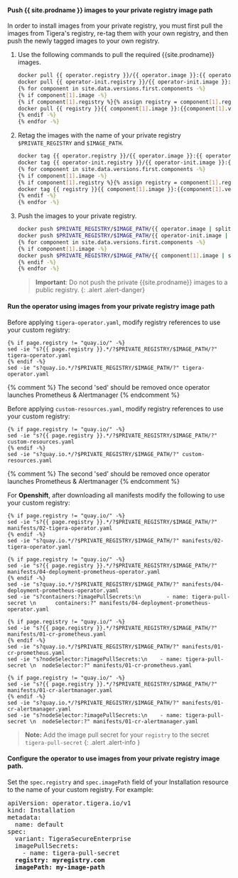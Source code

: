 #### Push {{ site.prodname }} images to your private registry image path

In order to install images from your private registry, you must first pull the images from Tigera's registry, re-tag them with your own registry, and then push the newly tagged images to your own registry.

1. Use the following commands to pull the required {{site.prodname}} images.

   ```bash
   docker pull {{ operator.registry }}/{{ operator.image }}:{{ operator.version }}
   docker pull {{ operator-init.registry }}/{{ operator-init.image }}:{{ operator-init.version }}
   {% for component in site.data.versions.first.components -%}
   {% if component[1].image -%}
   {% if component[1].registry %}{% assign registry = component[1].registry | append: "/" %}{% else %}{% assign registry = page.registry -%} {% endif -%}
   docker pull {{ registry }}{{ component[1].image }}:{{component[1].version}}
   {% endif -%}
   {% endfor -%}
   ```

1. Retag the images with the name of your private registry `$PRIVATE_REGISTRY` and `$IMAGE_PATH`.

   ```bash
   docker tag {{ operator.registry }}/{{ operator.image }}:{{ operator.version }} $PRIVATE_REGISTRY/$IMAGE_PATH/{{ operator.image | split: "/" | last }}:{{ operator.version }}
   docker tag {{ operator-init.registry }}/{{ operator-init.image }}:{{ operator-init.version }} $PRIVATE_REGISTRY/$IMAGE_PATH/{{ operator-init.image | split: "/" | last }}:{{ operator-init.version }}
   {% for component in site.data.versions.first.components -%}
   {% if component[1].image -%}
   {% if component[1].registry %}{% assign registry = component[1].registry | append: "/" %}{% else %}{% assign registry = page.registry -%} {% endif -%}
   docker tag {{ registry }}{{ component[1].image }}:{{component[1].version}} $PRIVATE_REGISTRY/$IMAGE_PATH/{{ component[1].image | split: "/" | last }}:{{component[1].version}}
   {% endif -%}
   {% endfor -%}
   ```

1. Push the images to your private registry.

   ```bash
   docker push $PRIVATE_REGISTRY/$IMAGE_PATH/{{ operator.image | split: "/" | last }}:{{ operator.version }}
   docker push $PRIVATE_REGISTRY/$IMAGE_PATH/{{ operator-init.image | split: "/" | last }}:{{ operator-init.version }}
   {% for component in site.data.versions.first.components -%}
   {% if component[1].image -%}
   docker push $PRIVATE_REGISTRY/$IMAGE_PATH/{{ component[1].image | split: "/" | last}}:{{component[1].version}}
   {% endif -%}
   {% endfor -%}
   ```

   > **Important**: Do not push the private {{site.prodname}} images to a public registry.
   {: .alert .alert-danger}

#### Run the operator using images from your private registry image path

Before applying `tigera-operator.yaml`, modify registry references to use your custom registry:

```
{% if page.registry != "quay.io/" -%}
sed -ie "s?{{ page.registry }}.*/?$PRIVATE_REGISTRY/$IMAGE_PATH/?" tigera-operator.yaml
{% endif -%}
sed -ie "s?quay.io.*/?$PRIVATE_REGISTRY/$IMAGE_PATH/?" tigera-operator.yaml
```
{% comment %} The second 'sed' should be removed once operator launches Prometheus & Alertmanager {% endcomment %}

Before applying `custom-resources.yaml`, modify registry references to use your custom registry:

```
{% if page.registry != "quay.io/" -%}
sed -ie "s?{{ page.registry }}.*/?$PRIVATE_REGISTRY/$IMAGE_PATH/?" custom-resources.yaml
{% endif -%}
sed -ie "s?quay.io.*/?$PRIVATE_REGISTRY/$IMAGE_PATH/?" custom-resources.yaml
```
{% comment %} The second 'sed' should be removed once operator launches Prometheus & Alertmanager {% endcomment %}

For <b>Openshift</b>, after downloading all manifests modify the following to use your custom registry:

```
{% if page.registry != "quay.io/" -%}
sed -ie "s?{{ page.registry }}.*/?$PRIVATE_REGISTRY/$IMAGE_PATH/?" manifests/02-tigera-operator.yaml
{% endif -%}
sed -ie "s?quay.io.*/?$PRIVATE_REGISTRY/$IMAGE_PATH/?" manifests/02-tigera-operator.yaml

{% if page.registry != "quay.io/" -%}
sed -ie "s?{{ page.registry }}.*/?$PRIVATE_REGISTRY/$IMAGE_PATH/?" manifests/04-deployment-prometheus-operator.yaml
{% endif -%}
sed -ie "s?quay.io.*/?$PRIVATE_REGISTRY/$IMAGE_PATH/?" manifests/04-deployment-prometheus-operator.yaml
sed -ie "s?containers:?imagePullSecrets:\n        - name: tigera-pull-secret \n      containers:?" manifests/04-deployment-prometheus-operator.yaml

{% if page.registry != "quay.io/" -%}
sed -ie "s?{{ page.registry }}.*/?$PRIVATE_REGISTRY/$IMAGE_PATH/?" manifests/01-cr-prometheus.yaml
{% endif -%}
sed -ie "s?quay.io.*/?$PRIVATE_REGISTRY/$IMAGE_PATH/?" manifests/01-cr-prometheus.yaml
sed -ie "s?nodeSelector:?imagePullSecrets:\n    - name: tigera-pull-secret \n  nodeSelector:?" manifests/01-cr-prometheus.yaml

{% if page.registry != "quay.io/" -%}
sed -ie "s?{{ page.registry }}.*/?$PRIVATE_REGISTRY/$IMAGE_PATH/?" manifests/01-cr-alertmanager.yaml
{% endif -%}
sed -ie "s?quay.io.*/?$PRIVATE_REGISTRY/$IMAGE_PATH/?" manifests/01-cr-alertmanager.yaml
sed -ie "s?nodeSelector:?imagePullSecrets:\n    - name: tigera-pull-secret \n  nodeSelector:?" manifests/01-cr-alertmanager.yaml

```
>**Note:** Add the image pull secret for your `registry` to the secret `tigera-pull-secret`
{: .alert .alert-info }

#### Configure the operator to use images from your private registry image path.

Set the `spec.registry` and `spec.imagePath` field of your Installation resource to the name of your custom registry. For example:

<pre>
apiVersion: operator.tigera.io/v1
kind: Installation
metadata:
  name: default
spec:
  variant: TigeraSecureEnterprise
  imagePullSecrets:
    - name: tigera-pull-secret
  <b>registry: myregistry.com</b>
  <b>imagePath: my-image-path</b>
</pre>
